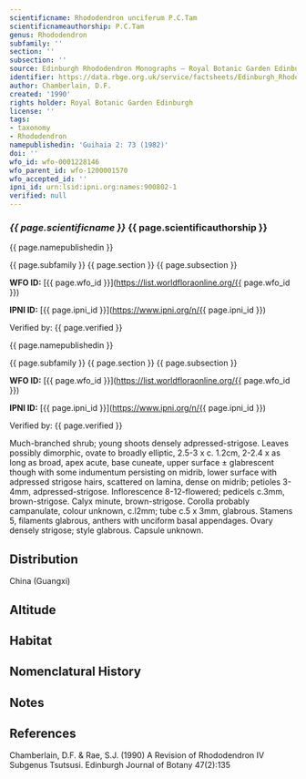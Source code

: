 ```yaml
---
scientificname: Rhododendron unciferum P.C.Tam
scientificnameauthorship: P.C.Tam
genus: Rhododendron
subfamily: ''
section: ''
subsection: ''
source: Edinburgh Rhododendron Monographs – Royal Botanic Garden Edinburgh
identifier: https://data.rbge.org.uk/service/factsheets/Edinburgh_Rhododendron_Monographs.xhtml
author: Chamberlain, D.F.
created: '1990'
rights holder: Royal Botanic Garden Edinburgh
license: ''
tags:
- taxonomy
- Rhododendron
namepublishedin: 'Guihaia 2: 73 (1982)'
doi: ''
wfo_id: wfo-0001228146
wfo_parent_id: wfo-1200001570
wfo_accepted_id: ''
ipni_id: urn:lsid:ipni.org:names:900802-1
verified: null
---
```

### _{{ page.scientificname }}_ {{ page.scientificauthorship }}
 {{ page.namepublishedin }}

{{ page.subfamily }} {{ page.section }} {{ page.subsection }}

**WFO ID:** [{{ page.wfo_id }}](https://list.worldfloraonline.org/{{ page.wfo_id }})

**IPNI ID:** [{{ page.ipni_id }}](https://www.ipni.org/n/{{ page.ipni_id }})

Verified by: {{ page.verified }}

 {{ page.namepublishedin }}

{{ page.subfamily }} {{ page.section }} {{ page.subsection }}

**WFO ID:** [{{ page.wfo_id }}](https://list.worldfloraonline.org/{{ page.wfo_id }})

**IPNI ID:** [{{ page.ipni_id }}](https://www.ipni.org/n/{{ page.ipni_id }})

Verified by: {{ page.verified }}



Much-branched shrub; young shoots densely adpressed-strigose. Leaves possibly dimorphic, ovate to broadly elliptic, 2.5-3 x c. 1.2cm, 2-2.4 x as long as broad, apex acute, base cuneate, upper surface ± glabrescent though with some indumentum persisting on midrib, lower surface with adpressed strigose hairs, scattered on lamina, dense on midrib; petioles 3-4mm, adpressed-strigose. Inflorescence 8-12-flowered; pedicels c.3mm, brown-strigose. Calyx minute, brown-strigose. Corolla probably campanulate, colour unknown, c.l2mm; tube c.5 x 3mm, glabrous. Stamens 5, filaments glabrous, anthers with unciform basal appendages. Ovary densely strigose; style glabrous. Capsule unknown.

## Distribution
China (Guangxi)

## Altitude


## Habitat


## Nomenclatural History

                       
## Notes


## References

Chamberlain, D.F. & Rae, S.J. (1990) A Revision of Rhododendron IV Subgenus Tsutsusi. Edinburgh Journal of Botany 47(2):135
